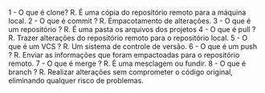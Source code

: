 1 - O que é clone?
	R. É uma cópia do repositório remoto para a máquina local.
2 - O que é commit ?
	R. Empacotamento de alterações.
3 - O que é um repositório ?
	R. É uma pasta os arquivos dos projetos
4 - O que é pull ?
	R. Trazer alterações do repositório remoto para o repositório local.
5 - O que é um VCS ?
	R. Um sistema de controle de versão.
6 - O que é um push ?
	R. Enviar as informações que foram empactoadas para o repositório remoto.
7 - O que é merge ?
	R. É uma mesclagem ou fundir.
8 - O que é branch ?
	R. Realizar alterações sem comprometer o código original, eliminando qualquer risco de problemas.